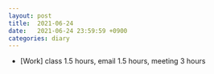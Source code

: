 ```yaml
---
layout: post
title:  2021-06-24
date:   2021-06-24 23:59:59 +0900
categories: diary
---
```


- [Work] class 1.5 hours, email 1.5 hours, meeting 3 hours
